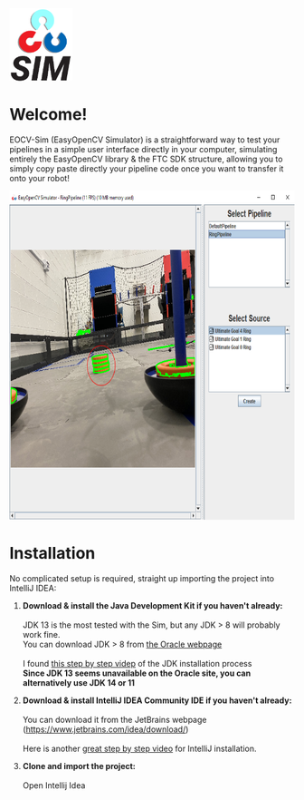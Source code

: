 <img src='src/ico_eocvsim_letters_transparent.png' height='128px' alt='EOCVSim'>

# Welcome!

EOCV-Sim (EasyOpenCV Simulator) is a straightforward way to test your pipelines in a 
simple user interface directly in your computer, simulating entirely the EasyOpenCV library & the 
FTC SDK structure, allowing you to simply copy paste directly your pipeline code once you want to 
transfer it onto your robot!

<img src='images/eocvsim_screenshot_1.png' width='718' height='580'>

# Installation

No complicated setup is required, straight up importing the project into IntelliJ IDEA:

1) **Download & install the Java Development Kit if you haven't already:**<br/><br/>
      JDK 13 is the most tested with the Sim, but any JDK > 8 will probably work fine.<br/>
      You can download JDK > 8 from [the Oracle webpage](https://www.oracle.com/java/technologies/javase-downloads.html)<br/><br/>
      I found [this step by step videp](https://www.youtube.com/watch?v=IJ-PJbvJBGs) of the JDK installation process<br/>
      **Since JDK 13 seems unavailable on the Oracle site, you can alternatively use JDK 14 or 11**

2) **Download & install IntelliJ IDEA Community IDE if you haven't already:**<br/><br/>
      You can download it from the JetBrains webpage (https://www.jetbrains.com/idea/download/)<br/><br/>
      Here is another [great step by step video](https://www.youtube.com/watch?v=E2okEJIbUYs) for IntelliJ installation.
     
3) **Clone and import the project:** <br/><br/>
      Open Intellij Idea 

